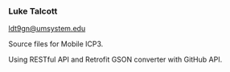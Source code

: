 ### Luke Talcott
ldt9gn@umsystem.edu

Source files for Mobile ICP3.

Using RESTful API and Retrofit GSON converter with GitHub API.